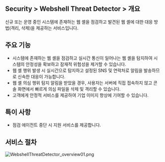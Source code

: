 ## Security > Webshell Threat Detector > 개요

신규 또는 운영 중인 시스템에 존재하는 웹 셸을 점검하고 발견된 웹 셸에 대한 대응 방법(격리, 삭제)을 제공하는 서비스입니다.

## 주요 기능

* 시스템에 존재하는 웹 셸을 점검하고 실시간 통신이 일어나는 웹 셸을 탐지하여 시스템의 안정성을 확보하고 잠재적 위험성을 제거할 수 있습니다.
* 웹 셸 행위 발생 시 실시간으로 탐지하고 설정된 SNS 및 연락처로 알림을 발송하므로 신속한 대응이 가능합니다.
* 웹 셸 의심 행위 탐지 알림을 받았을 경우, 사용자는 서버에 직접 접속하지 않고 콘솔 화면에서 빠르게 의심 파일을 삭제 및 격리할 수 있습니다.
* 고객에게 안정적 서비스를 제공하여 기업 이미지 향상에 기여할 수 있습니다.

## 특이 사항

* 점검 에이전트 중단 시 지원 서비스를 제공합니다.

## 서비스 절차

![WebshellThreatDetector_overview01.png](https://static.toastoven.net/prod_webshellthreatdetector/WebshellThreatDetector_overview01.png)

